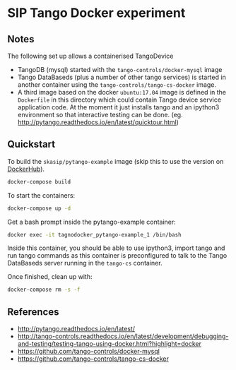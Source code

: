 # SIP Tango Docker experiment

## Notes

The following set up allows a containerised TangoDevice

- TangoDB (mysql) started with the `tango-controls/docker-mysql` image
- Tango DataBaseds (plus a number of other tango services) is started in 
  another container using the `tango-controls/tango-cs-docker` image. 
- A third image based on the docker `ubuntu:17.04` image is defined in the
  `Dockerfile` in this directory which could contain Tango device service 
  application code. At the moment it just installs tango and an ipython3
  environment so that interactive testing can be done. (eg. 
  <http://pytango.readthedocs.io/en/latest/quicktour.html>)

## Quickstart

To build the `skasip/pytango-example` image (skip this to use the version on 
[DockerHub](https://cloud.docker.com/swarm/skasip/repository/registry-1.docker.io/skasip/pytango-example/general)).

```bash
docker-compose build
```
To start the containers:

```bash
docker-compose up -d
```

Get a bash prompt inside the pytango-example container:

``` bash
docker exec -it tagnodocker_pytango-example_1 /bin/bash
```

Inside this container, you should be able to use ipython3, import tango and 
run tango commands as this container is preconfigured to talk to the Tango 
DataBaseds server running in the `tango-cs` container.

Once finished, clean up with:

```bash
docker-compose rm -s -f
```

## References

- <http://pytango.readthedocs.io/en/latest/>
- <http://tango-controls.readthedocs.io/en/latest/development/debugging-and-testing/testing-tango-using-docker.html?highlight=docker>
- <https://github.com/tango-controls/docker-mysql>
- <https://github.com/tango-controls/tango-cs-docker>
